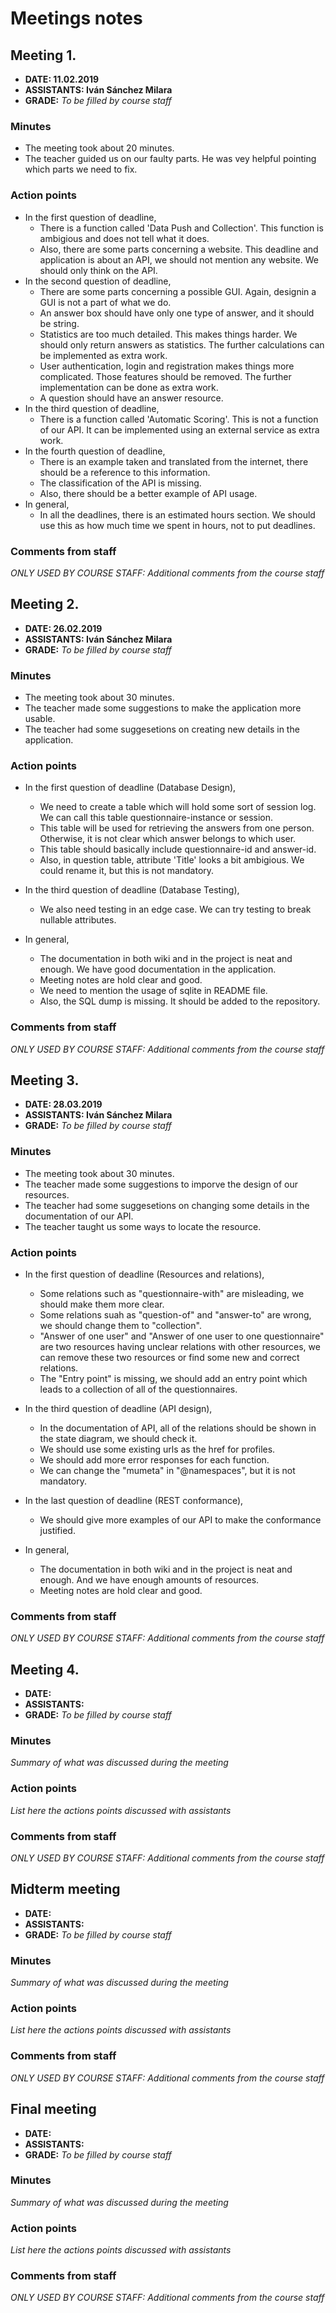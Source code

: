 # Meetings notes

## Meeting 1.
* **DATE: 11.02.2019**
* **ASSISTANTS: Iván Sánchez Milara**
* **GRADE:** *To be filled by course staff*

### Minutes
 - The meeting took about 20 minutes.
 - The teacher guided us on our faulty parts. He was vey helpful pointing which parts we need to fix.

### Action points
 - In the first question of deadline,
 	- There is a function called 'Data Push and Collection'. This function is ambigious and does not tell what it does.
 	- Also, there are some parts concerning a website. This deadline and application is about an API, we should not mention any website. We should only think on the API.
 - In the second question of deadline,
 	- There are some parts concerning a possible GUI. Again, designin a GUI is not a part of what we do.
 	- An answer box should have only one type of answer, and it should be string.
 	- Statistics are too much detailed. This makes things harder. We should only return answers as statistics. The further calculations can be implemented as extra work.
 	- User authentication, login and registration makes things more complicated. Those features should be removed. The further implementation can be done as extra work.
 	- A question should have an answer resource.
 - In the third question of deadline,
 	- There is a function called 'Automatic Scoring'. This is not a function of our API. It can be implemented using an external service as extra work.
 - In the fourth question of deadline,
 	- There is an example taken and translated from the internet, there should be a reference to this information.
 	- The classification of the API is missing.
 	- Also, there should be a better example of API usage.
 - In general,
 	- In all the deadlines, there is an estimated hours section. We should use this as how much time we spent in hours, not to put deadlines.

### Comments from staff
*ONLY USED BY COURSE STAFF: Additional comments from the course staff*

## Meeting 2.
* **DATE: 26.02.2019**
* **ASSISTANTS: Iván Sánchez Milara**
* **GRADE:** *To be filled by course staff*

### Minutes
 - The meeting took about 30 minutes.
 - The teacher made some suggestions to make the application more usable.
 - The teacher had some suggesetions on creating new details in the application.

### Action points
 - In the first question of deadline (Database Design),
    - We need to create a table which will hold some sort of session log. We can call this table questionnaire-instance or session.
    - This table will be used for retrieving the answers from one person. Otherwise, it is not clear which answer belongs to which user.
    - This table should basically include questionnaire-id and answer-id.
    - Also, in question table, attribute 'Title' looks a bit ambigious. We could rename it, but this is not mandatory.

 - In the third question of deadline (Database Testing),
    - We also need testing in an edge case. We can try testing to break nullable attributes.

 - In general,
    - The documentation in both wiki and in the project is neat and enough. We have good documentation in the application.
    - Meeting notes are hold clear and good.
    - We need to mention the usage of sqlite in README file.
    - Also, the SQL dump is missing. It should be added to the repository.

### Comments from staff
*ONLY USED BY COURSE STAFF: Additional comments from the course staff*

## Meeting 3.
* **DATE: 28.03.2019**
* **ASSISTANTS: Iván Sánchez Milara**
* **GRADE:** *To be filled by course staff*

### Minutes
 - The meeting took about 30 minutes.
 - The teacher made some suggestions to imporve the design of our resources.
 - The teacher had some suggesetions on changing some details in the documentation of our API.
 - The teacher taught us some ways to locate the resource.

### Action points
 - In the first question of deadline (Resources and relations),
    - Some relations such as "questionnaire-with" are misleading, we should make them more clear.
    - Some relations suah as "question-of" and "answer-to" are wrong, we should change them to "collection".
    - "Answer of one user" and "Answer of one user to one questionnaire" are two resources having unclear relations with other resources, we can remove these two resources or find some new and correct relations.
    - The "Entry point" is missing, we should add an entry point which leads to a collection of all of the questionnaires.

- In the third question of deadline (API design),
    - In the documentation of API, all of the relations should be shown in the state diagram, we should check it.
    - We should use some existing urls as the href for profiles.
    - We should add more error responses for each function.
    - We can change the "mumeta" in "@namespaces", but it is not mandatory.

- In the last question of deadline (REST conformance),
    - We should give more examples of our API to make the conformance justified.

- In general,
    - The documentation in both wiki and in the project is neat and enough. And we have enough amounts of resources.
    - Meeting notes are hold clear and good.

### Comments from staff
*ONLY USED BY COURSE STAFF: Additional comments from the course staff*

## Meeting 4.
* **DATE:**
* **ASSISTANTS:**
* **GRADE:** *To be filled by course staff*

### Minutes
*Summary of what was discussed during the meeting*

### Action points
*List here the actions points discussed with assistants*


### Comments from staff
*ONLY USED BY COURSE STAFF: Additional comments from the course staff*

## Midterm meeting
* **DATE:**
* **ASSISTANTS:**
* **GRADE:** *To be filled by course staff*

### Minutes
*Summary of what was discussed during the meeting*

### Action points
*List here the actions points discussed with assistants*


### Comments from staff
*ONLY USED BY COURSE STAFF: Additional comments from the course staff*


## Final meeting
* **DATE:**
* **ASSISTANTS:**
* **GRADE:** *To be filled by course staff*

### Minutes
*Summary of what was discussed during the meeting*

### Action points
*List here the actions points discussed with assistants*


### Comments from staff
*ONLY USED BY COURSE STAFF: Additional comments from the course staff*

